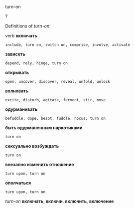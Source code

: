 turn-on

?


Definitions of _turn-on_

verb
**включать**

    include, turn on, switch on, comprise, involve, activate
**зависеть**

    depend, rely, hinge, turn on
**открывать**

    open, uncover, discover, reveal, unfold, unlock
**волновать**

    excite, disturb, agitate, ferment, stir, move
**одурманивать**

    befuddle, dope, besot, fuddle, hocus, turn on
**быть одурманенным наркотиками**

    turn on
**сексуально возбуждать**

    turn on
**внезапно изменить отношение**

    turn upon, turn on
**ополчаться**

    turn upon, turn on

_turn-on_
**включать**, **включи**, **включить**, **включение**